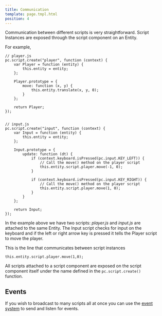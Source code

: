 ```yaml
---
title: Communication
template: page.tmpl.html
position: 4
---
```


Communication between different scripts is very straightforward. Script Instances are exposed through the script component on an Entity.

For example,

~~~javascript~~~
// player.js
pc.script.create("player", function (context) {
    var Player = function (entity) {
        this.entity = entity;
    };

    Player.prototype = {
        move: function (x, y) {
            this.entity.translate(x, y, 0);
        }
    };

    return Player;
});
~~~

~~~javascript~~~

// input.js
pc.script.create("input", function (context) {
    var Input = function (entity) {
        this.entity = entity;
    };

    Input.prototype = {
        update: function (dt) {
            if (context.keyboard.isPressed(pc.input.KEY_LEFT)) {
                // Call the move() method on the player script
                this.entity.script.player.move(-1, 0);
            }

            if (context.keyboard.isPressed(pc.input.KEY_RIGHT)) {
                // Call the move() method on the player script
                this.entity.script.player.move(1, 0);
            }
        }
    };

    return Input;
});
~~~

In the example above we have two scripts: *player.js* and *input.js* are attached to the same Entity. The Input script checks for input on the keyboard and if the left or right arrow key is pressed it tells the Player script to move the player.

This is the line that communicates between script instances

~~~js~~~
this.entity.script.player.move(1,0);
~~~

All scripts attached to a script component are exposed on the script component itself under the name defined in the `pc.script.create()` function.

## Events

If you wish to broadcast to many scripts all at once you can use the [event system][0] to send and listen for events.


[0]: /user-manual/scripting/events



